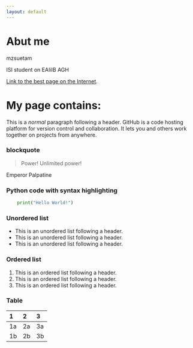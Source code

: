 ```yaml
---
layout: default
---
```


# Abut me

mzsuetam

ISI student on EAIiIB AGH

[Link to the best page on the Internet](mzsuetam.github.io).

# My page contains:

This is a *normal* paragraph following a header. GitHub is a code hosting platform for version control and collaboration. It lets you and others work together on projects from anywhere.

### blockquote

>  Power!
>  Unlimited power!

Emperor Palpatine

### Python code with syntax highlighting

```python
	print("Hello World!")
```

### Unordered list

*   This is an unordered list following a header.
*   This is an unordered list following a header.
*   This is an unordered list following a header.

### Ordered list

1.  This is an ordered list following a header.
2.  This is an ordered list following a header.
3.  This is an ordered list following a header.

### Table

| 1  | 2  | 3  |
|:---|:---|:---|
| 1a | 2a | 3a |
| 1b | 2b | 3b |
